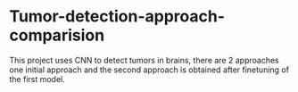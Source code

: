 # Tumor-detection-approach-comparision
This project uses CNN to detect tumors in brains, there are 2 approaches one initial approach and the second approach is obtained after finetuning of the first model.
